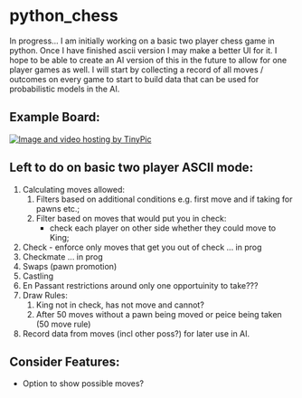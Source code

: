 python_chess
============

In progress... I am initially working on a basic two player chess game in python. Once I have finished ascii version I may make a better UI for it.  I hope to be able to create an AI version of this in the future to allow for one player games as well. I will start by collecting a record of all moves / outcomes on every game to start to build data that can be used for probabilistic models in the AI. 

Example Board:
-------------

<a href="http://tinypic.com?ref=2ro5pqo" target="_blank"><img src="http://i60.tinypic.com/2ro5pqo.png" border="0" alt="Image and video hosting by TinyPic"></a>

Left to do on basic two player ASCII mode:
-----------------------------------------

1. Calculating moves allowed:
   1. Filters based on additional conditions e.g. first move and if taking for pawns etc.;
   2. Filter based on moves that would put you in check:
      - check each player on other side whether they could move to King;
2. Check - enforce only moves that get you out of check ... in prog
3. Checkmate ... in prog
4. Swaps (pawn promotion)
5. Castling
6. En Passant restrictions around only one opportuinity to take???
7. Draw Rules:
   1. King not in check, has not move and cannot?
   2. After 50 moves without a pawn being moved or peice being taken (50 move rule)
8. Record data from moves (incl other poss?) for later use in AI.

Consider Features:
-----------------

- Option to show possible moves?

